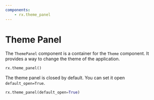 ```yaml
---
components:
    - rx.theme_panel
---
```


# Theme Panel

The `ThemePanel` component is a container for the `Theme` component. It provides a way to change the theme of the application.

```python
rx.theme_panel()
```

The theme panel is closed by default. You can set it open `default_open=True`.

```python
rx.theme_panel(default_open=True)
```
